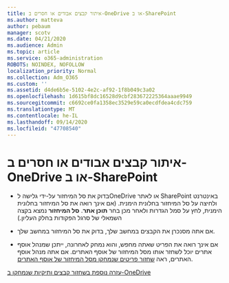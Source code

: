 ```yaml
---
title: איתור קבצים אבודים או חסרים ב-OneDrive או ב-SharePoint
ms.author: matteva
author: pebaum
manager: scotv
ms.date: 04/21/2020
ms.audience: Admin
ms.topic: article
ms.service: o365-administration
ROBOTS: NOINDEX, NOFOLLOW
localization_priority: Normal
ms.collection: Adm_O365
ms.custom: ''
ms.assetid: d4de6b5e-5102-4e2c-af92-1f8b049c3a02
ms.openlocfilehash: 1d615bf8dc16528d9cbf283672225364aaae9949
ms.sourcegitcommit: c6692ce0fa1358ec3529e59ca0ecdfdea4cdc759
ms.translationtype: MT
ms.contentlocale: he-IL
ms.lasthandoff: 09/14/2020
ms.locfileid: "47708540"
---
```

# <a name="find-lost-or-missing-files-in-onedrive-or-sharepoint"></a>איתור קבצים אבודים או חסרים ב-OneDrive או ב-SharePoint

- בדוק את סל המיחזור על-ידי גלישה לOneDrive או לאתר SharePoint באינטרנט ולחיצה על סל המיחזור בחלונית הימנית. (אם אינך רואה את סל המיחזור בחלונית הימנית, לחץ על סמל הגדרות ולאחר מכן בחר **תוכן אתר**. **סל המיחזור** נמצא בקצה השמאלי של סרגל הפקודות בחלק העליון.) 
    
- אם אתה מסנכרן את הקבצים במחשב שלך, בדוק את סל המיחזור במחשב שלך. 
    
- אם אינך רואה את הפריט שאתה מחפש, והוא נמחק לאחרונה, ייתכן שמנהל אוסף אתרים יוכל לשחזר אותו מסל המיחזור של אוסף האתרים. אם אתה מנהל אוסף האתרים, ראה [שחזור פריטים שנמחקו מסל המיחזור של אוסף האתרים](https://go.microsoft.com/fwlink/?linkid=866439).
    
[עזרה נוספת בשחזור קבצים ותיקיות שנמחקו ב-OneDrive](https://go.microsoft.com/fwlink/?linkid=872872)
  

